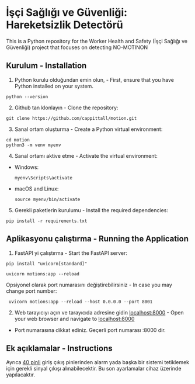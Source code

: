 # İşçi Sağlığı ve Güvenliği: Hareketsizlik Detectörü

This is a Python repository for the Worker Health and Safety (İşçi Sağlığı ve Güvenliği) project that focuses on detecting NO-MOTINON

## Kurulum  - Installation

1. Python kurulu olduğundan emin olun, - First, ensure that you have Python installed on your system.

```
python --version
```

2. Github tan klonlayın - Clone the repository:

```
git clone https://github.com/cappittall/motion.git
```


3. Sanal ortam oluşturma - Create a Python virtual environment:

```
cd motion
python3 -m venv myenv
```


4. Sanal ortamı aktive etme - Activate the virtual environment:

- Windows:

  ```
  myenv\Scripts\activate
  ```

- macOS and Linux:

  ```
  source myenv/bin/activate
  ```

5. Gerekli paketlerin kurulumu - Install the required dependencies:

```
pip install -r requirements.txt
```



## Aplikasyonu çalıştırma - Running the Application

1. FastAPI yi çalıştırma - Start the FastAPI server:

```
pip install "uvicorn[standard]"

uvicorn motions:app --reload
```
Opsiyonel olarak port numarasını değiştirebilirsiniz - In case you may change port number:

```
 uvicorn motions:app --reload --host 0.0.0.0 --port 8001
```

2. Web tarayıcıyı açın ve tarayıcıda adresine gidin [localhost:8000](http://localhost:8000) -  Open your web browser and navigate to [localhost:8000](http://localhost:8000) 

* Port numarasına dikkat ediniz. Geçerli port numarası :8000 dir.

## Ek açıklamalar - Instructions

Ayrıca [40 pinli](https://coral.ai/docs/dev-board/datasheet/) giriş çıkış pinlerinden alarm yada başka bir sistemi tetiklemek için gerekli sinyal çıkışı alınabilecektir. Bu son ayarlamalar cihaz üzerinde yapılacaktır. 
